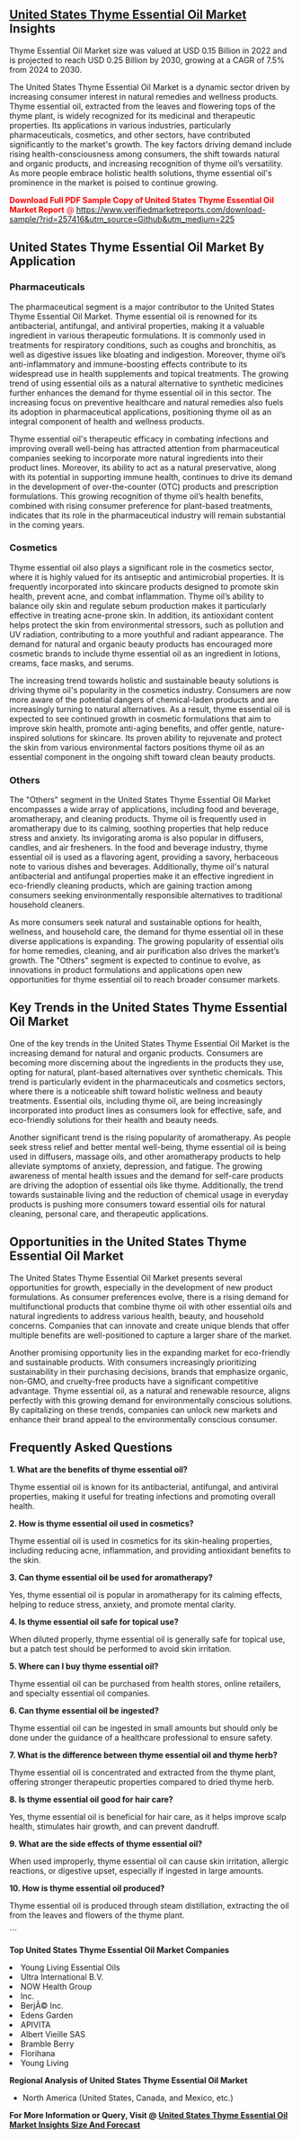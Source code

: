 <h2><a href="https://www.verifiedmarketreports.com/download-sample/?rid=257416&amp;utm_source=Github&amp;utm_medium=225" target="_blank">United States Thyme Essential Oil Market</a> Insights</h2><p>Thyme Essential Oil Market size was valued at USD 0.15 Billion in 2022 and is projected to reach USD 0.25 Billion by 2030, growing at a CAGR of 7.5% from 2024 to 2030.</p><p> <p>The United States Thyme Essential Oil Market is a dynamic sector driven by increasing consumer interest in natural remedies and wellness products. Thyme essential oil, extracted from the leaves and flowering tops of the thyme plant, is widely recognized for its medicinal and therapeutic properties. Its applications in various industries, particularly pharmaceuticals, cosmetics, and other sectors, have contributed significantly to the market's growth. The key factors driving demand include rising health-consciousness among consumers, the shift towards natural and organic products, and increasing recognition of thyme oil’s versatility. As more people embrace holistic health solutions, thyme essential oil's prominence in the market is poised to continue growing. <br><p><span class=""><span style="color: #ff0000;"><strong>Download Full PDF Sample Copy of United States Thyme Essential Oil Market Report</strong> @ </span><a href="https://www.verifiedmarketreports.com/download-sample/?rid=257416&amp;utm_source=Github&amp;utm_medium=225" target="_blank">https://www.verifiedmarketreports.com/download-sample/?rid=257416&amp;utm_source=Github&amp;utm_medium=225</a></span></p></p> <h2>United States Thyme Essential Oil Market By Application</h2> <h3>Pharmaceuticals</h3> <p>The pharmaceutical segment is a major contributor to the United States Thyme Essential Oil Market. Thyme essential oil is renowned for its antibacterial, antifungal, and antiviral properties, making it a valuable ingredient in various therapeutic formulations. It is commonly used in treatments for respiratory conditions, such as coughs and bronchitis, as well as digestive issues like bloating and indigestion. Moreover, thyme oil’s anti-inflammatory and immune-boosting effects contribute to its widespread use in health supplements and topical treatments. The growing trend of using essential oils as a natural alternative to synthetic medicines further enhances the demand for thyme essential oil in this sector. The increasing focus on preventive healthcare and natural remedies also fuels its adoption in pharmaceutical applications, positioning thyme oil as an integral component of health and wellness products. <p>Thyme essential oil's therapeutic efficacy in combating infections and improving overall well-being has attracted attention from pharmaceutical companies seeking to incorporate more natural ingredients into their product lines. Moreover, its ability to act as a natural preservative, along with its potential in supporting immune health, continues to drive its demand in the development of over-the-counter (OTC) products and prescription formulations. This growing recognition of thyme oil’s health benefits, combined with rising consumer preference for plant-based treatments, indicates that its role in the pharmaceutical industry will remain substantial in the coming years.</p> <h3>Cosmetics</h3> <p>Thyme essential oil also plays a significant role in the cosmetics sector, where it is highly valued for its antiseptic and antimicrobial properties. It is frequently incorporated into skincare products designed to promote skin health, prevent acne, and combat inflammation. Thyme oil’s ability to balance oily skin and regulate sebum production makes it particularly effective in treating acne-prone skin. In addition, its antioxidant content helps protect the skin from environmental stressors, such as pollution and UV radiation, contributing to a more youthful and radiant appearance. The demand for natural and organic beauty products has encouraged more cosmetic brands to include thyme essential oil as an ingredient in lotions, creams, face masks, and serums. <p>The increasing trend towards holistic and sustainable beauty solutions is driving thyme oil's popularity in the cosmetics industry. Consumers are now more aware of the potential dangers of chemical-laden products and are increasingly turning to natural alternatives. As a result, thyme essential oil is expected to see continued growth in cosmetic formulations that aim to improve skin health, promote anti-aging benefits, and offer gentle, nature-inspired solutions for skincare. Its proven ability to rejuvenate and protect the skin from various environmental factors positions thyme oil as an essential component in the ongoing shift toward clean beauty products.</p> <h3>Others</h3> <p>The "Others" segment in the United States Thyme Essential Oil Market encompasses a wide array of applications, including food and beverage, aromatherapy, and cleaning products. Thyme oil is frequently used in aromatherapy due to its calming, soothing properties that help reduce stress and anxiety. Its invigorating aroma is also popular in diffusers, candles, and air fresheners. In the food and beverage industry, thyme essential oil is used as a flavoring agent, providing a savory, herbaceous note to various dishes and beverages. Additionally, thyme oil's natural antibacterial and antifungal properties make it an effective ingredient in eco-friendly cleaning products, which are gaining traction among consumers seeking environmentally responsible alternatives to traditional household cleaners. <p>As more consumers seek natural and sustainable options for health, wellness, and household care, the demand for thyme essential oil in these diverse applications is expanding. The growing popularity of essential oils for home remedies, cleaning, and air purification also drives the market’s growth. The "Others" segment is expected to continue to evolve, as innovations in product formulations and applications open new opportunities for thyme essential oil to reach broader consumer markets.</p> <h2>Key Trends in the United States Thyme Essential Oil Market</h2> <p>One of the key trends in the United States Thyme Essential Oil Market is the increasing demand for natural and organic products. Consumers are becoming more discerning about the ingredients in the products they use, opting for natural, plant-based alternatives over synthetic chemicals. This trend is particularly evident in the pharmaceuticals and cosmetics sectors, where there is a noticeable shift toward holistic wellness and beauty treatments. Essential oils, including thyme oil, are being increasingly incorporated into product lines as consumers look for effective, safe, and eco-friendly solutions for their health and beauty needs.</p> <p>Another significant trend is the rising popularity of aromatherapy. As people seek stress relief and better mental well-being, thyme essential oil is being used in diffusers, massage oils, and other aromatherapy products to help alleviate symptoms of anxiety, depression, and fatigue. The growing awareness of mental health issues and the demand for self-care products are driving the adoption of essential oils like thyme. Additionally, the trend towards sustainable living and the reduction of chemical usage in everyday products is pushing more consumers toward essential oils for natural cleaning, personal care, and therapeutic applications.</p> <h2>Opportunities in the United States Thyme Essential Oil Market</h2> <p>The United States Thyme Essential Oil Market presents several opportunities for growth, especially in the development of new product formulations. As consumer preferences evolve, there is a rising demand for multifunctional products that combine thyme oil with other essential oils and natural ingredients to address various health, beauty, and household concerns. Companies that can innovate and create unique blends that offer multiple benefits are well-positioned to capture a larger share of the market.</p> <p>Another promising opportunity lies in the expanding market for eco-friendly and sustainable products. With consumers increasingly prioritizing sustainability in their purchasing decisions, brands that emphasize organic, non-GMO, and cruelty-free products have a significant competitive advantage. Thyme essential oil, as a natural and renewable resource, aligns perfectly with this growing demand for environmentally conscious solutions. By capitalizing on these trends, companies can unlock new markets and enhance their brand appeal to the environmentally conscious consumer.</p> <h2>Frequently Asked Questions</h2> <p><b>1. What are the benefits of thyme essential oil?</b></p> <p>Thyme essential oil is known for its antibacterial, antifungal, and antiviral properties, making it useful for treating infections and promoting overall health.</p> <p><b>2. How is thyme essential oil used in cosmetics?</b></p> <p>Thyme essential oil is used in cosmetics for its skin-healing properties, including reducing acne, inflammation, and providing antioxidant benefits to the skin.</p> <p><b>3. Can thyme essential oil be used for aromatherapy?</b></p> <p>Yes, thyme essential oil is popular in aromatherapy for its calming effects, helping to reduce stress, anxiety, and promote mental clarity.</p> <p><b>4. Is thyme essential oil safe for topical use?</b></p> <p>When diluted properly, thyme essential oil is generally safe for topical use, but a patch test should be performed to avoid skin irritation.</p> <p><b>5. Where can I buy thyme essential oil?</b></p> <p>Thyme essential oil can be purchased from health stores, online retailers, and specialty essential oil companies.</p> <p><b>6. Can thyme essential oil be ingested?</b></p> <p>Thyme essential oil can be ingested in small amounts but should only be done under the guidance of a healthcare professional to ensure safety.</p> <p><b>7. What is the difference between thyme essential oil and thyme herb?</b></p> <p>Thyme essential oil is concentrated and extracted from the thyme plant, offering stronger therapeutic properties compared to dried thyme herb.</p> <p><b>8. Is thyme essential oil good for hair care?</b></p> <p>Yes, thyme essential oil is beneficial for hair care, as it helps improve scalp health, stimulates hair growth, and can prevent dandruff.</p> <p><b>9. What are the side effects of thyme essential oil?</b></p> <p>When used improperly, thyme essential oil can cause skin irritation, allergic reactions, or digestive upset, especially if ingested in large amounts.</p> <p><b>10. How is thyme essential oil produced?</b></p> <p>Thyme essential oil is produced through steam distillation, extracting the oil from the leaves and flowers of the thyme plant.</p> ```</p><p><strong>Top United States Thyme Essential Oil Market Companies</strong></p><div data-test-id=""><p><li>Young Living Essential Oils</li><li> Ultra International B.V.</li><li> NOW Health Group</li><li> Inc.</li><li> BerjÃ© Inc.</li><li> Edens Garden</li><li> APIVITA</li><li> Albert Vieille SAS</li><li> Bramble Berry</li><li> Florihana</li><li> Young Living</li></p><div><strong>Regional Analysis of&nbsp;United States Thyme Essential Oil Market</strong></div><ul><li dir="ltr"><p dir="ltr">North America&nbsp;(United States, Canada, and Mexico, etc.)</p></li></ul><p><strong>For More Information or Query, Visit @&nbsp;</strong><strong><a href="https://www.verifiedmarketreports.com/product/thyme-essential-oil-market/?utm_source=Github&amp;utm_medium=225" target="_blank">United States Thyme Essential Oil Market Insights Size And Forecast</a></strong></p></div>

